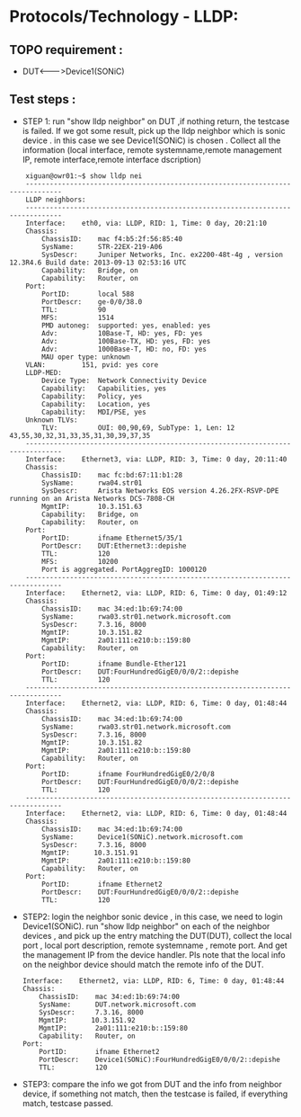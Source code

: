 # Protocols/Technology - LLDP:
  ## TOPO requirement :  
  - DUT<--->Device1(SONiC)


## Test steps :
* STEP 1:  run "show lldp neighbor" on DUT ,if nothing return, the testcase is failed. If we got some result, pick up the lldp neighbor which is sonic device . in this case we see Device1(SONiC) is chosen . Collect all the information (local interface, remote systemname,remote management IP, remote interface,remote interface dscription)


```
    xiguan@owr01:~$ show lldp nei
    -------------------------------------------------------------------------------
    LLDP neighbors:
    -------------------------------------------------------------------------------
    Interface:    eth0, via: LLDP, RID: 1, Time: 0 day, 20:21:10
    Chassis:     
        ChassisID:    mac f4:b5:2f:56:85:40
        SysName:      STR-22EX-219-A06
        SysDescr:     Juniper Networks, Inc. ex2200-48t-4g , version 12.3R4.6 Build date: 2013-09-13 02:53:16 UTC 
        Capability:   Bridge, on
        Capability:   Router, on
    Port:        
        PortID:       local 588
        PortDescr:    ge-0/0/38.0
        TTL:          90
        MFS:          1514
        PMD autoneg:  supported: yes, enabled: yes
        Adv:          10Base-T, HD: yes, FD: yes
        Adv:          100Base-TX, HD: yes, FD: yes
        Adv:          1000Base-T, HD: no, FD: yes
        MAU oper type: unknown
    VLAN:         151, pvid: yes core
    LLDP-MED:    
        Device Type:  Network Connectivity Device
        Capability:   Capabilities, yes
        Capability:   Policy, yes
        Capability:   Location, yes
        Capability:   MDI/PSE, yes
    Unknown TLVs:
        TLV:          OUI: 00,90,69, SubType: 1, Len: 12 43,55,30,32,31,33,35,31,30,39,37,35
    -------------------------------------------------------------------------------
    Interface:    Ethernet3, via: LLDP, RID: 3, Time: 0 day, 20:11:40
    Chassis:     
        ChassisID:    mac fc:bd:67:11:b1:28
        SysName:      rwa04.str01
        SysDescr:     Arista Networks EOS version 4.26.2FX-RSVP-DPE running on an Arista Networks DCS-7808-CH
        MgmtIP:       10.3.151.63
        Capability:   Bridge, on
        Capability:   Router, on
    Port:        
        PortID:       ifname Ethernet5/35/1
        PortDescr:    DUT:Ethernet3::depishe
        TTL:          120
        MFS:          10200
        Port is aggregated. PortAggregID: 1000120
    -------------------------------------------------------------------------------
    Interface:    Ethernet2, via: LLDP, RID: 6, Time: 0 day, 01:49:12
    Chassis:     
        ChassisID:    mac 34:ed:1b:69:74:00
        SysName:      rwa03.str01.network.microsoft.com
        SysDescr:     7.3.16, 8000
        MgmtIP:       10.3.151.82
        MgmtIP:       2a01:111:e210:b::159:80
        Capability:   Router, on
    Port:        
        PortID:       ifname Bundle-Ether121
        PortDescr:    DUT:FourHundredGigE0/0/0/2::depishe
        TTL:          120
    -------------------------------------------------------------------------------
    Interface:    Ethernet2, via: LLDP, RID: 6, Time: 0 day, 01:48:44
    Chassis:     
        ChassisID:    mac 34:ed:1b:69:74:00
        SysName:      rwa03.str01.network.microsoft.com
        SysDescr:     7.3.16, 8000
        MgmtIP:       10.3.151.82
        MgmtIP:       2a01:111:e210:b::159:80
        Capability:   Router, on
    Port:        
        PortID:       ifname FourHundredGigE0/2/0/8
        PortDescr:    DUT:FourHundredGigE0/0/0/2::depishe
        TTL:          120
    -------------------------------------------------------------------------------
    Interface:    Ethernet2, via: LLDP, RID: 6, Time: 0 day, 01:48:44
    Chassis:     
        ChassisID:    mac 34:ed:1b:69:74:00
        SysName:      Device1(SONiC).network.microsoft.com
        SysDescr:     7.3.16, 8000
        MgmtIP:      10.3.151.91
        MgmtIP:       2a01:111:e210:b::159:80
        Capability:   Router, on
    Port:        
        PortID:       ifname Ethernet2
        PortDescr:    DUT:FourHundredGigE0/0/0/2::depishe
        TTL:          120
```
* STEP2: login the neighbor sonic device , in this case, we need to login Device1(SONiC). run "show lldp neighbor" on each of the neighbor devices , and pick up the entry matching the DUT(DUT), collect the local port , local port description, remote systemname , remote port. And get the management IP from the device handler. 
Pls note that the local info on the neighbor device should match the remote info of the DUT.

    ```
    Interface:    Ethernet2, via: LLDP, RID: 6, Time: 0 day, 01:48:44
    Chassis:     
        ChassisID:    mac 34:ed:1b:69:74:00
        SysName:      DUT.network.microsoft.com
        SysDescr:     7.3.16, 8000
        MgmtIP:      10.3.151.92
        MgmtIP:       2a01:111:e210:b::159:80
        Capability:   Router, on
    Port:        
        PortID:       ifname Ethernet2
        PortDescr:    Device1(SONiC):FourHundredGigE0/0/0/2::depishe
        TTL:          120
    ```

* STEP3: compare the info we got from DUT and the info from neighbor device, if something not match, then the testcase is failed, if everything match, testcase passed. 









